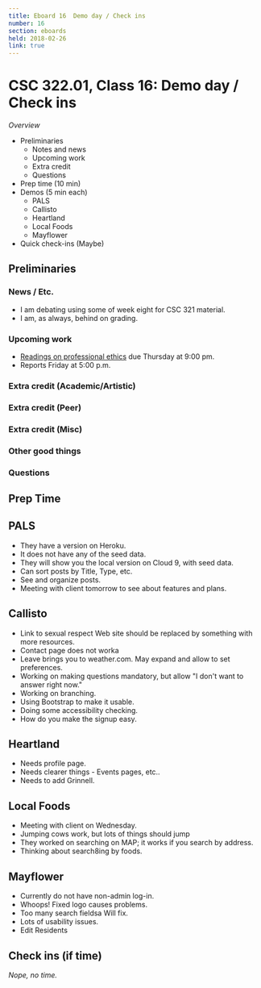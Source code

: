 ```yaml
---
title: Eboard 16  Demo day / Check ins
number: 16
section: eboards
held: 2018-02-26
link: true
---
```

CSC 322.01, Class 16:  Demo day / Check ins
===========================================

_Overview_

* Preliminaries
    * Notes and news
    * Upcoming work
    * Extra credit
    * Questions
* Prep time (10 min)
* Demos (5 min each)
    * PALS
    * Callisto
    * Heartland
    * Local Foods
    * Mayflower
* Quick check-ins (Maybe)

Preliminaries
-------------

### News / Etc.

* I am debating using some of week eight for CSC 321 material.
* I am, as always, behind on grading.

### Upcoming work

* [Readings on professional ethics](../readings/ethics01) due Thursday
  at 9:00 pm.
* Reports Friday at 5:00 p.m.

### Extra credit (Academic/Artistic)

### Extra credit (Peer)

### Extra credit (Misc)

### Other good things

### Questions

Prep Time
---------

PALS
----

* They have a version on Heroku.
* It does not have any of the seed data.
* They will show you the local version on Cloud 9, with seed data.
* Can sort posts by Title, Type, etc.
* See and organize posts.
* Meeting with client tomorrow to see about features and plans.

Callisto
--------

* Link to sexual respect Web site should be replaced by something 
  with more resources.
* Contact page does not worka
* Leave brings you to weather.com.  May expand and allow to set preferences.
* Working on making questions mandatory, but allow "I don't want to answer
  right now."
* Working on branching.
* Using Bootstrap to make it usable.
* Doing some accessibility checking.
* How do you make the signup easy.

Heartland
---------

* Needs profile page.
* Needs clearer things - Events pages, etc..
* Needs to add Grinnell.

Local Foods
-----------

* Meeting with client on Wednesday.
* Jumping cows work, but lots of things should jump
* They worked on searching on MAP; it works if you search by address.
* Thinking about search8ing by foods.

Mayflower
---------

* Currently do not have non-admin log-in.
* Whoops!  Fixed logo causes problems.
* Too many search fieldsa  Will fix.
* Lots of usability issues.
* Edit Residents

Check ins (if time)
-------------------

_Nope, no time._
